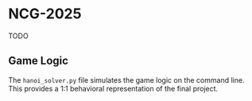 # NCG-2025
TODO

## Game Logic

The `hanoi_solver.py` file simulates the game logic on the command line. This provides a 1:1 behavioral representation of the final project.